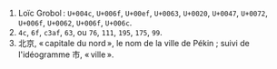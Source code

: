 1. Loïc Grobol : `U+004c`, `U+006f`, `U+00ef`, `U+0063`, `U+0020`, `U+0047`, `U+0072`, `U+006f`,
   `U+0062`, `U+006f`, `U+006c`.
2. `4c`, `6f`, `c3af`, `63`, ou `76`, `111`, `195`, `175`, `99`.
3. 北京, « capitale du nord », le nom de la ville de Pékin ; suivi de l'idéogramme 市, « ville ».
